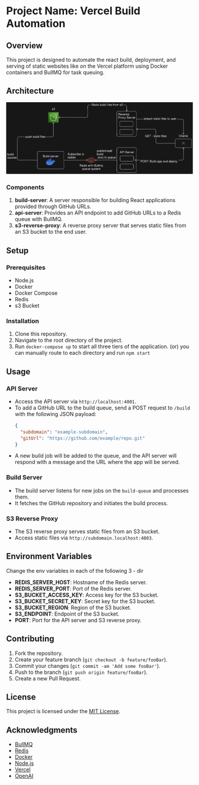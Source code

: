 # Project Name: Vercel Build Automation

## Overview

This project is designed to automate the react build, deployment, and serving of static websites like on the Vercel platform using Docker containers and BullMQ for task queuing.

## Architecture

![alt text](./static/arch.png)

### Components

1. **build-server**: A server responsible for building React applications provided through GitHub URLs.
2. **api-server**: Provides an API endpoint to add GitHub URLs to a Redis queue with BullMQ.
3. **s3-reverse-proxy**: A reverse proxy server that serves static files from an S3 bucket to the end user.

## Setup

### Prerequisites

- Node.js
- Docker
- Docker Compose
- Redis
- s3 Bucket

### Installation

1. Clone this repository.
2. Navigate to the root directory of the project.
3. Run `docker-compose up` to start all three tiers of the application. (or) you can manually route to each directory and run `npm start`

## Usage

### API Server

- Access the API server via `http://localhost:4001`.
- To add a GitHub URL to the build queue, send a POST request to `/build` with the following JSON payload:
  ```json
  {
    "subdomain": "example-subdomain",
    "gitUrl": "https://github.com/example/repo.git"
  }
  ```
- A new build job will be added to the queue, and the API server will respond with a message and the URL where the app will be served.

### Build Server

- The build server listens for new jobs on the `build-queue` and processes them.
- It fetches the GitHub repository and initiates the build process.

### S3 Reverse Proxy

- The S3 reverse proxy serves static files from an S3 bucket.
- Access static files via `http://subdomain.localhost:4003`.

## Environment Variables

Change the env variables in each of the following 3 - dir

- **REDIS_SERVER_HOST**: Hostname of the Redis server.
- **REDIS_SERVER_PORT**: Port of the Redis server.
- **S3_BUCKET_ACCESS_KEY**: Access key for the S3 bucket.
- **S3_BUCKET_SECRET_KEY**: Secret key for the S3 bucket.
- **S3_BUCKET_REGION**: Region of the S3 bucket.
- **S3_ENDPOINT**: Endpoint of the S3 bucket.
- **PORT**: Port for the API server and S3 reverse proxy.

## Contributing

1. Fork the repository.
2. Create your feature branch (`git checkout -b feature/fooBar`).
3. Commit your changes (`git commit -am 'Add some fooBar'`).
4. Push to the branch (`git push origin feature/fooBar`).
5. Create a new Pull Request.

## License

This project is licensed under the [MIT License](LICENSE).

## Acknowledgments

- [BullMQ](https://github.com/taskforcesh/bullmq)
- [Redis](https://redis.io/)
- [Docker](https://www.docker.com/)
- [Node.js](https://nodejs.org/)
- [Vercel](https://vercel.com/)
- [OpenAI](https://openai.com/)
